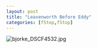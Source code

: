```yaml
---
layout: post
title: "Leavenworth Before Eddy"
categories: [fStop,fStop]
---
```

<img alt="bjorke_DSCF4532.jpg" src="http://www.botzilla.com/blog/archives/pix2014/bjorke_DSCF4532.jpg" class="img-responsive" border="0" />



